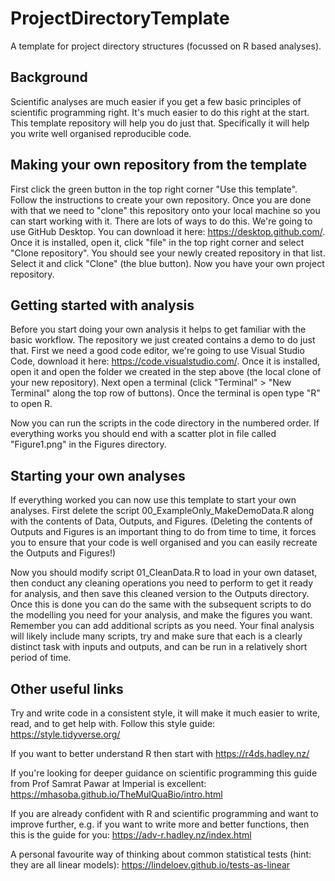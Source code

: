 # ProjectDirectoryTemplate
A template for project directory structures (focussed on R based analyses).

## Background
Scientific analyses are much easier if you get a few basic principles of scientific programming right. It's much easier to do this right at the start. This template repository will help you do just that. Specifically it will help you write well organised reproducible code.

## Making your own repository from the template
First click the green button in the top right corner "Use this template". Follow the instructions to create your own repository. Once you are done with that we need to "clone" this repository onto your local machine so you can start working with it. There are lots of ways to do this. We're going to use GitHub Desktop. You can download it here: https://desktop.github.com/. Once it is installed, open it, click "file" in the top right corner and select "Clone repository". You should see your newly created repository in that list. Select it and click "Clone" (the blue button). Now you have your own project repository.

## Getting started with analysis
Before you start doing your own analysis it helps to get familiar with the basic workflow. The repository we just created contains a demo to do just that. First we need a good code editor, we're going to use Visual Studio Code, download it here: https://code.visualstudio.com/. Once it is installed, open it and open the folder we created in the step above (the local clone of your new repository). Next open a terminal (click "Terminal" > "New Terminal" along the top row of buttons). Once the terminal is open type "R" to open R. 

Now you can run the scripts in the code directory in the numbered order. If everything works you should end with a scatter plot in file called "Figure1.png" in the Figures directory.

## Starting your own analyses
If everything worked you can now use this template to start your own analyses. First delete the script 00_ExampleOnly_MakeDemoData.R along with the contents of Data, Outputs, and Figures. (Deleting the contents of Outputs and Figures is an important thing to do from time to time, it forces you to ensure that your code is well organised and you can easily recreate the Outputs and Figures!)

Now you should modify script 01_CleanData.R to load in your own dataset, then conduct any cleaning operations you need to perform to get it ready for analysis, and then save this cleaned version to the Outputs directory. Once this is done you can do the same with the subsequent scripts to do the modelling you need for your analysis, and make the figures you want. Remember you can add additional scripts as you need. Your final analysis will likely include many scripts, try and make sure that each is a clearly distinct task with inputs and outputs, and can be run in a relatively short period of time. 

## Other useful links
Try and write code in a consistent style, it will make it much easier to write, read, and to get help with. Follow this style guide: https://style.tidyverse.org/

If you want to better understand R then start with https://r4ds.hadley.nz/

If you're looking for deeper guidance on scientific programming this guide from Prof Samrat Pawar at Imperial is excellent: https://mhasoba.github.io/TheMulQuaBio/intro.html

If you are already confident with R and scientific programming and want to improve further, e.g. if you want to write more and better functions, then this is the guide for you: https://adv-r.hadley.nz/index.html

A personal favourite way of thinking about common statistical tests (hint: they are all linear models): https://lindeloev.github.io/tests-as-linear

